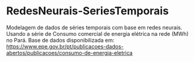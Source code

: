 # RedesNeurais-SeriesTemporais
Modelagem de dados de séries temporais com base em redes neurais. Usando a série de Consumo comercial de energia elétrica na rede (MWh) no Pará.
Base de dados disponibilizada em: https://www.epe.gov.br/pt/publicacoes-dados-abertos/publicacoes/consumo-de-energia-eletrica
